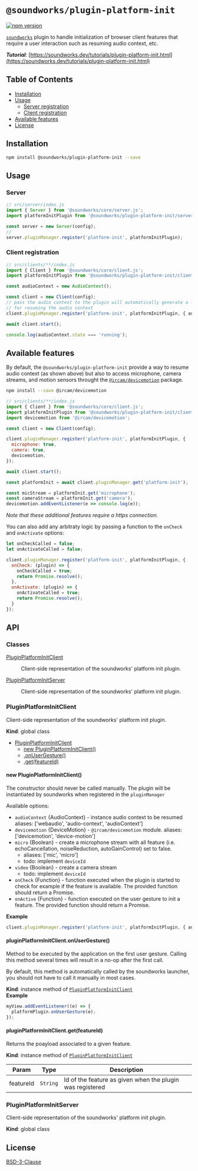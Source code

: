 # `@soundworks/plugin-platform-init`

[![npm version](https://badge.fury.io/js/@soundworks%2Fplugin-platform-init.svg)](https://badge.fury.io/js/@soundworks%2Fplugin-platform)

[`soundworks`](https://soundworks.dev) plugin to handle initialization of browser client features that require a user interaction such as resuming audio context, etc. 

**_Tutorial_**: [https://soundworks.dev/tutorials/plugin-platform-init.html](https://soundworks.dev/tutorials/plugin-platform-init.html)

## Table of Contents

<!-- toc -->

- [Installation](#installation)
- [Usage](#usage)
  * [Server registration](#server-registration)
  * [Client registration](#client-registration)
- [Available features](#available-features)
- [License](#license)

<!-- tocstop -->

## Installation

```sh
npm install @soundworks/plugin-platform-init --save
```

## Usage

### Server

```js
// src/server/index.js
import { Server } from '@soundworks/core/server.js';
import platformInitPlugin from '@soundworks/plugin-platform-init/server.js';

const server = new Server(config);
// 
server.pluginManager.register('platform-init', platformInitPlugin);
```

### Client registration

```js
// src/clients/**/index.js
import { Client } from '@soundworks/core/client.js';
import platformInitPlugin from '@soundworks/plugin-platform-init/client.js';

const audioContext = new AudioContext();

const client = new Client(config);
// pass the audio context to the plugin will automatically generate a landing page 
// for resuming the audio context
client.pluginManager.register('platform-init', platformInitPlugin, { audioContext });

await client.start();

console.log(audioContext.state === 'running');
```

## Available features

By default, the `@soundworks/plugin-platform-init` provide a way to resume audio context (as shown above) but also to access microphone, camera streams, and motion sensors throught the [`@ircam/devicemotion`](https://www.npmjs.com/package/@ircam/devicemotion) package.

```sh
npm install --save @ircam/devicemotion
```

```js
// src/clients/**/index.js
import { Client } from '@soundworks/core/client.js';
import platformInitPlugin from '@soundworks/plugin-platform-init/client.js';
import devicemotion from '@ircam/devicemotion';

const client = new Client(config);

client.pluginManager.register('platform-init', platformInitPlugin, { 
  microphone: true,
  camera: true,
  devicemotion,
});

await client.start();

const platformInit = await client.pluginManager.get('platform-init');

const micStream = platformInit.get('microphone');
const cameraStream = platformInit.get('camera');
devicemotion.addEventListener(e => console.log(e));
```

_Note that these additional features require a https connection._

You can also add any arbitraty logic by passing a function to the `onCheck` and 
`onActivate` options:

```js
let onCheckCalled = false;
let onActivateCalled = false;

client.pluginManager.register('platform-init', platformInitPlugin, {
  onCheck: (plugin) => {
    onCheckCalled = true;
    return Promise.resolve();
  },
  onActivate: (plugin) => {
    onActivateCalled = true;
    return Promise.resolve();
  }
});
```

## API

<!-- api -->

### Classes

<dl>
<dt><a href="#PluginPlatformInitClient">PluginPlatformInitClient</a></dt>
<dd><p>Client-side representation of the soundworks&#39; platform init plugin.</p>
</dd>
<dt><a href="#PluginPlatformInitServer">PluginPlatformInitServer</a></dt>
<dd><p>Client-side representation of the soundworks&#39; platform init plugin.</p>
</dd>
</dl>

<a name="PluginPlatformInitClient"></a>

### PluginPlatformInitClient
Client-side representation of the soundworks' platform init plugin.

**Kind**: global class  

* [PluginPlatformInitClient](#PluginPlatformInitClient)
    * [new PluginPlatformInitClient()](#new_PluginPlatformInitClient_new)
    * [.onUserGesture()](#PluginPlatformInitClient+onUserGesture)
    * [.get(featureId)](#PluginPlatformInitClient+get)

<a name="new_PluginPlatformInitClient_new"></a>

#### new PluginPlatformInitClient()
The constructor should never be called manually. The plugin will be
instantiated by soundworks when registered in the `pluginManager`

Available options:
- `audioContext` {AudioContext} - instance audio context to be resumed
  aliases: ['webaudio', 'audio-context', 'audioContext']
- `devicemotion` {DeviceMotion} - `@ircam/devicemotion` module.
  aliases: ['devicemotion', 'device-motion']
- `micro` {Boolean} - create a microphone stream with all feature (i.e.
  echoCancellation, noiseReduction, autoGainControl) set to false.
  + aliases: ['mic', 'micro']
  + todo: implement `deviceId`
- `video` {Boolean} - create a camera stream
  + todo: implement `deviceId`
- `onCheck` {Function} - function executed when the plugin is started to check
  for example if the feature is available. The provided function should return
  a Promise.
- `onActive` {Function} - function executed on the user gesture to init a feature.
  The provided function should return a Promise.

**Example**  
```js
client.pluginManager.register('platform-init', platformInitPlugin, { audioContext });
```
<a name="PluginPlatformInitClient+onUserGesture"></a>

#### pluginPlatformInitClient.onUserGesture()
Method to be executed by the application on the first user gesture. Calling
this method several times will result in a no-op after the first call.

By default, this method is automatically called by the soundworks launcher,
you should not have to call it manually in most cases.

**Kind**: instance method of [<code>PluginPlatformInitClient</code>](#PluginPlatformInitClient)  
**Example**  
```js
myView.addEventListener((e) => {
  platformPlugin.onUserGesture(e);
});
```
<a name="PluginPlatformInitClient+get"></a>

#### pluginPlatformInitClient.get(featureId)
Returns the poayload associated to a given feature.

**Kind**: instance method of [<code>PluginPlatformInitClient</code>](#PluginPlatformInitClient)  

| Param | Type | Description |
| --- | --- | --- |
| featureId | <code>String</code> | Id of the feature as given when the plugin was  registered |

<a name="PluginPlatformInitServer"></a>

### PluginPlatformInitServer
Client-side representation of the soundworks' platform init plugin.

**Kind**: global class  

<!-- apistop -->

## License

[BSD-3-Clause](./LICENSE)
